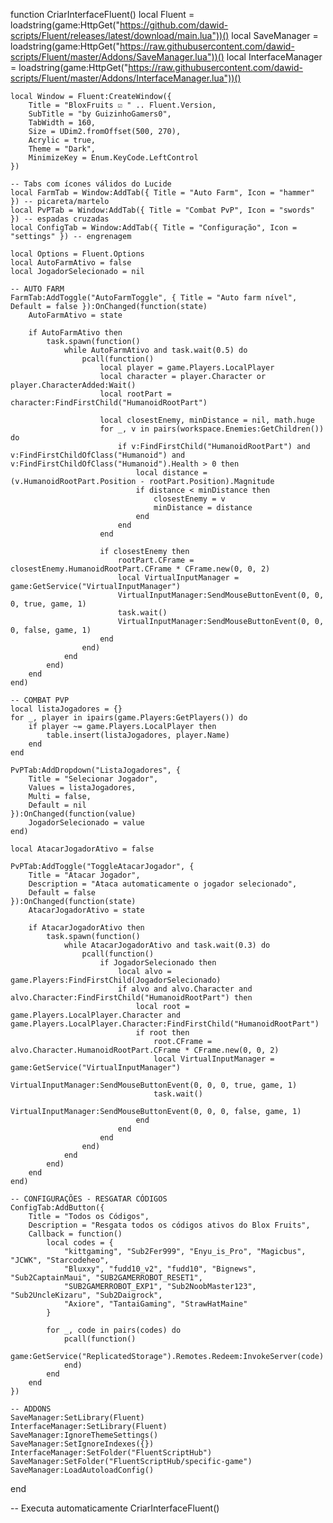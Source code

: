 function CriarInterfaceFluent()
    local Fluent = loadstring(game:HttpGet("https://github.com/dawid-scripts/Fluent/releases/latest/download/main.lua"))()
    local SaveManager = loadstring(game:HttpGet("https://raw.githubusercontent.com/dawid-scripts/Fluent/master/Addons/SaveManager.lua"))()
    local InterfaceManager = loadstring(game:HttpGet("https://raw.githubusercontent.com/dawid-scripts/Fluent/master/Addons/InterfaceManager.lua"))()

    local Window = Fluent:CreateWindow({
        Title = "BloxFruits ☑️ " .. Fluent.Version,
        SubTitle = "by GuizinhoGamers0",
        TabWidth = 160,
        Size = UDim2.fromOffset(500, 270),
        Acrylic = true,
        Theme = "Dark",
        MinimizeKey = Enum.KeyCode.LeftControl
    })

    -- Tabs com ícones válidos do Lucide
    local FarmTab = Window:AddTab({ Title = "Auto Farm", Icon = "hammer" }) -- picareta/martelo
    local PvPTab = Window:AddTab({ Title = "Combat PvP", Icon = "swords" }) -- espadas cruzadas
    local ConfigTab = Window:AddTab({ Title = "Configuração", Icon = "settings" }) -- engrenagem

    local Options = Fluent.Options
    local AutoFarmAtivo = false
    local JogadorSelecionado = nil

    -- AUTO FARM
    FarmTab:AddToggle("AutoFarmToggle", { Title = "Auto farm nível", Default = false }):OnChanged(function(state)
        AutoFarmAtivo = state

        if AutoFarmAtivo then
            task.spawn(function()
                while AutoFarmAtivo and task.wait(0.5) do
                    pcall(function()
                        local player = game.Players.LocalPlayer
                        local character = player.Character or player.CharacterAdded:Wait()
                        local rootPart = character:FindFirstChild("HumanoidRootPart")

                        local closestEnemy, minDistance = nil, math.huge
                        for _, v in pairs(workspace.Enemies:GetChildren()) do
                            if v:FindFirstChild("HumanoidRootPart") and v:FindFirstChildOfClass("Humanoid") and v:FindFirstChildOfClass("Humanoid").Health > 0 then
                                local distance = (v.HumanoidRootPart.Position - rootPart.Position).Magnitude
                                if distance < minDistance then
                                    closestEnemy = v
                                    minDistance = distance
                                end
                            end
                        end

                        if closestEnemy then
                            rootPart.CFrame = closestEnemy.HumanoidRootPart.CFrame * CFrame.new(0, 0, 2)
                            local VirtualInputManager = game:GetService("VirtualInputManager")
                            VirtualInputManager:SendMouseButtonEvent(0, 0, 0, true, game, 1)
                            task.wait()
                            VirtualInputManager:SendMouseButtonEvent(0, 0, 0, false, game, 1)
                        end
                    end)
                end
            end)
        end
    end)

    -- COMBAT PVP
    local listaJogadores = {}
    for _, player in ipairs(game.Players:GetPlayers()) do
        if player ~= game.Players.LocalPlayer then
            table.insert(listaJogadores, player.Name)
        end
    end

    PvPTab:AddDropdown("ListaJogadores", {
        Title = "Selecionar Jogador",
        Values = listaJogadores,
        Multi = false,
        Default = nil
    }):OnChanged(function(value)
        JogadorSelecionado = value
    end)

    local AtacarJogadorAtivo = false

    PvPTab:AddToggle("ToggleAtacarJogador", {
        Title = "Atacar Jogador",
        Description = "Ataca automaticamente o jogador selecionado",
        Default = false
    }):OnChanged(function(state)
        AtacarJogadorAtivo = state

        if AtacarJogadorAtivo then
            task.spawn(function()
                while AtacarJogadorAtivo and task.wait(0.3) do
                    pcall(function()
                        if JogadorSelecionado then
                            local alvo = game.Players:FindFirstChild(JogadorSelecionado)
                            if alvo and alvo.Character and alvo.Character:FindFirstChild("HumanoidRootPart") then
                                local root = game.Players.LocalPlayer.Character and game.Players.LocalPlayer.Character:FindFirstChild("HumanoidRootPart")
                                if root then
                                    root.CFrame = alvo.Character.HumanoidRootPart.CFrame * CFrame.new(0, 0, 2)
                                    local VirtualInputManager = game:GetService("VirtualInputManager")
                                    VirtualInputManager:SendMouseButtonEvent(0, 0, 0, true, game, 1)
                                    task.wait()
                                    VirtualInputManager:SendMouseButtonEvent(0, 0, 0, false, game, 1)
                                end
                            end
                        end
                    end)
                end
            end)
        end
    end)

    -- CONFIGURAÇÕES - RESGATAR CÓDIGOS
    ConfigTab:AddButton({
        Title = "Todos os Códigos",
        Description = "Resgata todos os códigos ativos do Blox Fruits",
        Callback = function()
            local codes = {
                "kittgaming", "Sub2Fer999", "Enyu_is_Pro", "Magicbus", "JCWK", "Starcodeheo",
                "Bluxxy", "fudd10_v2", "fudd10", "Bignews", "Sub2CaptainMaui", "SUB2GAMERROBOT_RESET1",
                "SUB2GAMERROBOT_EXP1", "Sub2NoobMaster123", "Sub2UncleKizaru", "Sub2Daigrock",
                "Axiore", "TantaiGaming", "StrawHatMaine"
            }

            for _, code in pairs(codes) do
                pcall(function()
                    game:GetService("ReplicatedStorage").Remotes.Redeem:InvokeServer(code)
                end)
            end
        end
    })

    -- ADDONS
    SaveManager:SetLibrary(Fluent)
    InterfaceManager:SetLibrary(Fluent)
    SaveManager:IgnoreThemeSettings()
    SaveManager:SetIgnoreIndexes({})
    InterfaceManager:SetFolder("FluentScriptHub")
    SaveManager:SetFolder("FluentScriptHub/specific-game")
    SaveManager:LoadAutoloadConfig()
end

-- Executa automaticamente
CriarInterfaceFluent()
